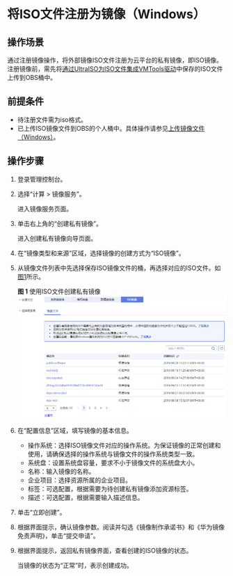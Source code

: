 # 将ISO文件注册为镜像（Windows）<a name="ims_01_0222"></a>

## 操作场景<a name="section18377204810466"></a>

通过注册镜像操作，将外部镜像ISO文件注册为云平台的私有镜像，即ISO镜像。注册镜像前，需先将[通过UltraISO为ISO文件集成VMTools驱动](通过UltraISO为ISO文件集成VMTools驱动.md)中保存的ISO文件上传到OBS桶中。

## 前提条件<a name="section17422105044419"></a>

-   待注册文件需为iso格式。
-   已上传ISO镜像文件到OBS的个人桶中。具体操作请参见[上传镜像文件（Windows）](上传镜像文件（Windows）.md)。

## 操作步骤<a name="section1187881134917"></a>

1.  登录管理控制台。
2.  选择“计算 \> 镜像服务”。

    进入镜像服务页面。

3.  单击右上角的“创建私有镜像”。

    进入创建私有镜像向导页面。

4.  在“镜像类型和来源”区域，选择镜像的创建方式为“ISO镜像”。
5.  从镜像文件列表中先选择保存ISO镜像文件的桶，再选择对应的ISO文件。如[图1](#fig133781627134913)所示。

    **图 1**  使用ISO文件创建私有镜像<a name="fig133781627134913"></a>  
    ![](figures/使用ISO文件创建私有镜像.png "使用ISO文件创建私有镜像")

6.  在“配置信息”区域，填写镜像的基本信息。
    -   操作系统：选择ISO镜像文件对应的操作系统。为保证镜像的正常创建和使用，请确保选择的操作系统与镜像文件的操作系统类型一致。
    -   系统盘：设置系统盘容量，要求不小于镜像文件的系统盘大小。
    -   名称：输入镜像的名称。
    -   企业项目：选择资源所属的企业项目。
    -   标签：可选配置，根据需要为待创建私有镜像添加资源标签。
    -   描述：可选配置，根据需要输入描述信息。

7.  单击“立即创建”。
8.  根据界面提示，确认镜像参数。阅读并勾选《镜像制作承诺书》和《华为镜像免责声明》，单击“提交申请”。
9.  根据界面提示，返回私有镜像界面，查看创建的ISO镜像的状态。

    当镜像的状态为“正常”时，表示创建成功。


